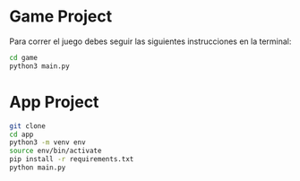 # Game Project

Para correr el juego debes seguir las siguientes instrucciones en la terminal:

```sh
cd game
python3 main.py
```


# App Project

```sh
git clone
cd app
python3 -m venv env
source env/bin/activate
pip install -r requirements.txt
python main.py
```